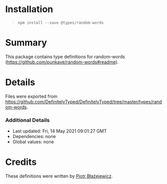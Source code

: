 # Installation
> `npm install --save @types/random-words`

# Summary
This package contains type definitions for random-words (https://github.com/punkave/random-words#readme).

# Details
Files were exported from https://github.com/DefinitelyTyped/DefinitelyTyped/tree/master/types/random-words.

### Additional Details
 * Last updated: Fri, 14 May 2021 09:01:27 GMT
 * Dependencies: none
 * Global values: none

# Credits
These definitions were written by [Piotr Błażejewicz](https://github.com/peterblazejewicz).
